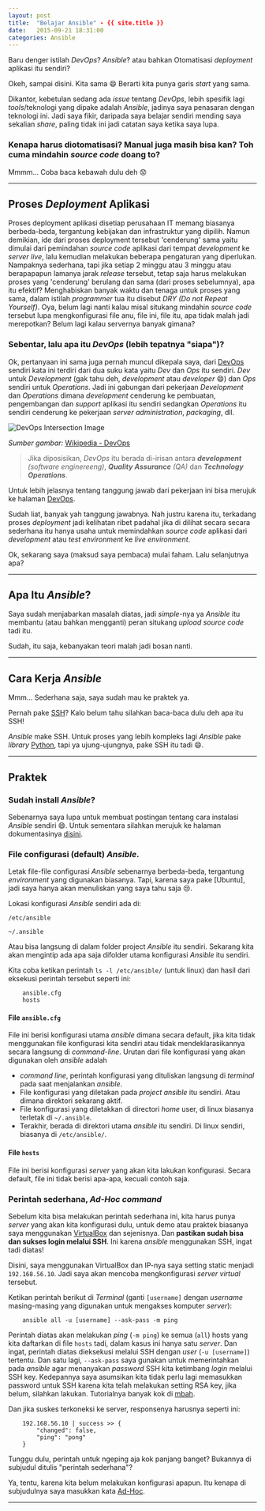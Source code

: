 ```yaml
---
layout: post
title:  "Belajar Ansible" - {{ site.title }}
date:   2015-09-21 18:31:00
categories: Ansible
---
```



Baru denger istilah _DevOps_? _Ansible_? atau bahkan Otomatisasi _deployment_
aplikasi itu sendiri?

Okeh, sampai disini. Kita sama :smile: Berarti kita punya garis _start_ yang
sama.

Dikantor, kebetulan sedang ada _issue_ tentang _DevOps_, lebih spesifik lagi
_tools_/teknologi yang dipake adalah _Ansible_, jadinya saya penasaran dengan
teknologi ini. Jadi saya fikir, daripada saya belajar sendiri mending saya
sekalian _share_, paling tidak ini jadi catatan saya ketika saya lupa.
<!-- readmore -->


### Kenapa harus diotomatisasi? Manual juga masih bisa kan? Toh cuma mindahin _source code_ doang to?
Mmmm... Coba baca kebawah dulu deh :worried:

-----------------------------------------------------------------------------


## Proses _Deployment_ Aplikasi
Proses deployment aplikasi disetiap perusahaan IT memang biasanya berbeda-beda,
tergantung kebijakan dan infrastruktur yang dipilih. Namun demikian, ide dari
proses deployment tersebut 'cenderung' sama yaitu dimulai dari pemindahan
_source code_ aplikasi dari tempat _development_ ke _server live_, lalu
kemudian melakukan beberapa pengaturan yang diperlukan. Nampaknya sederhana,
tapi jika setiap 2 minggu atau 3 minggu atau berapapapun lamanya jarak
_release_ tersebut, tetap saja harus melakukan proses yang 'cenderung' berulang
dan sama (dari proses sebelumnya), apa itu efektif? Menghabiskan banyak waktu
dan tenaga untuk proses yang sama, dalam istilah _programmer_ tua itu disebut
_DRY (Do not Repeat Yourself)_. Oya, belum lagi nanti kalau misal situkang
mindahin _source code_ tersebut lupa mengkonfigurasi file anu, file ini, file
itu, apa tidak malah jadi merepotkan? Belum lagi kalau servernya banyak
gimana?


### Sebentar, lalu apa itu _DevOps_ (lebih tepatnya "siapa")?
Ok, pertanyaan ini sama juga pernah muncul dikepala saya, dari [DevOps]
sendiri kata ini terdiri dari dua suku kata yaitu _Dev_ dan _Ops_ itu sendiri.
_Dev_ untuk _Development_ (gak tahu deh, _development_ atau _developer_
:smile:) dan _Ops_ sendiri untuk _Operations_. Jadi ini gabungan dari pekerjaan
_Development_ dan _Operations_ dimana _development_ cenderung ke pembuatan,
pengembangan dan _support_ aplikasi itu sendiri sedangkan _Operations_ itu
sendiri cenderung ke pekerjaan _server administration_, _packaging_, dll.


![DevOps Intersection Image][devops-image]


_Sumber gambar:_ [Wikipedia - DevOps]


> Jika diposisikan, _DevOps_ itu berada di-irisan antara ___development___
> _(software enginereeng)_, ___Quality Assurance___ _(QA)_ dan
> ___Technology Operations___.


Untuk lebih jelasnya tentang tanggung jawab dari pekerjaan ini bisa merujuk
ke halaman [DevOps].


Sudah liat, banyak yah tanggung jawabnya. Nah justru karena itu, terkadang
proses _deployment_ jadi kelihatan ribet padahal jika di dilihat secara
secara sederhana itu hanya usaha untuk memindahkan _source code_ aplikasi dari
_development_ atau _test environment_ ke _live environment_.


Ok, sekarang saya (maksud saya pembaca) mulai faham. Lalu selanjutnya apa?

-----------------------------------------------------------------------------


## Apa Itu _Ansible_?
Saya sudah menjabarkan masalah diatas, jadi _simple_-nya ya _Ansible_ itu
membantu (atau bahkan mengganti) peran situkang _upload source code_ tadi itu.

Sudah, itu saja, kebanyakan teori malah jadi bosan nanti.

-----------------------------------------------------------------------------


## Cara Kerja _Ansible_
Mmm... Sederhana saja, saya sudah mau ke praktek ya.


Pernah pake [SSH]? Kalo belum tahu silahkan baca-baca dulu deh apa itu SSH!


_Ansible_ make SSH. Untuk proses yang lebih kompleks lagi _Ansible_ pake
_library_ [Python], tapi ya ujung-ujungnya, pake SSH itu tadi :smile:.


-----------------------------------------------------------------------------

## Praktek


### Sudah install _Ansible_?
Sebenarnya saya lupa untuk membuat postingan tentang cara instalasi _Ansible_
sendiri :smile:. Untuk sementara silahkan merujuk ke halaman dokumentasinya
[disini].


### File configurasi (default) _Ansible_.
Letak file-file configurasi _Ansible_ sebenarnya berbeda-beda, tergantung
_environment_ yang digunakan biasanya. Tapi, karena saya pake [Ubuntu], jadi
saya hanya akan menuliskan yang saya tahu saja :cry:.


Lokasi konfigurasi _Ansible_ sendiri ada di:

`/etc/ansible`

`~/.ansible`

Atau bisa langsung di dalam folder project _Ansible_ itu sendiri. Sekarang
kita akan mengintip ada apa saja difolder utama konfigurasi _Ansible_ itu
sendiri.


Kita coba ketikan perintah `ls -l /etc/ansible/` (untuk linux) dan hasil dari
eksekusi perintah tersebut seperti ini:

        ansible.cfg
        hosts


#### File `ansible.cfg`
File ini berisi konfigurasi utama _ansible_ dimana secara default, jika kita
tidak menggunakan file konfigurasi kita sendiri atau tidak mendeklarasikannya
secara langsung di _command-line_. Urutan dari file konfigurasi yang akan
digunakan oleh _ansible_ adalah


- _command line_, perintah konfigurasi yang dituliskan langsung di _terminal_
  pada saat menjalankan _ansible_.
- File konfigurasi yang diletakan pada _project ansible_ itu sendiri. Atau
  dimana direktori sekarang aktif.
- File konfigurasi yang diletakkan di directori _home_ user, di linux biasanya
  terletak di `~/.ansible`.
- Terakhir, berada di direktori utama _ansible_ itu sendiri. Di linux sendiri,
  biasanya di `/etc/ansible/`.


#### File `hosts`
File ini berisi konfigurasi _server_ yang akan kita lakukan konfigurasi. Secara
default, file ini tidak berisi apa-apa, kecuali contoh saja.


### Perintah sederhana, _Ad-Hoc command_
Sebelum kita bisa melakukan perintah sederhana ini, kita harus punya _server_
yang akan kita konfigurasi dulu, untuk demo atau praktek biasanya saya
menggunakan [VirtualBox] dan sejenisnya. Dan __pastikan sudah bisa dan sukses
login melalui SSH__. Ini karena _ansible_ menggunakan SSH, ingat tadi diatas!


Disini, saya menggunakan VirtualBox dan IP-nya saya setting static menjadi
`192.168.56.10`. Jadi saya akan mencoba mengkonfigurasi _server_ _virtual_
tersebut.


Ketikan perintah berikut di _Terminal_ (ganti `[username]` dengan _username_
masing-masing yang digunakan untuk mengakses komputer _server_):

        ansible all -u [username] --ask-pass -m ping

Perintah diatas akan melakukan _ping_ (`-m ping`) ke semua (`all`) hosts yang
kita daftarkan di file `hosts` tadi, dalam kasus ini hanya satu _server_. Dan
ingat, perintah diatas dieksekusi melalui SSH dengan _user_ (`-u [username]`)
tertentu. Dan satu lagi, `--ask-pass` saya gunakan untuk memerintahkan pada
_ansible_ agar menanyakan _password_ SSH kita ketimbang _login_ melalui
SSH key. Kedepannya saya asumsikan kita tidak perlu lagi memasukkan password
untuk SSH karena kita telah melakukan setting RSA key, jika belum, silahkan
lakukan. Tutorialnya banyak kok di [mbah].


Dan jika suskes terkoneksi ke server, responsenya harusnya seperti ini:

        192.168.56.10 | success >> {
            "changed": false,
            "ping": "pong"
        }

Tunggu dulu, perintah untuk ngeping aja kok panjang banget? Bukannya di
subjudul ditulis "perintah sederhana"?


Ya, tentu, karena kita belum melakukan konfigurasi apapun. Itu kenapa
di subjudulnya saya masukkan kata [Ad-Hoc].

-----------------------------------------------------------------------------


[DevOps]: http://devops.com/2014/01/26/defining-the-dev-and-the-ops-in-devops/
[devops-image]: https://upload.wikimedia.org/wikipedia/commons/b/b5/Devops.svg
[Wikipedia - DevOps]: https://en.wikipedia.org/wiki/DevOps
[SSH]: http://www.ssh.com/
[Python]: https://www.python.org/
[disini]: https://docs.ansible.com/ansible/intro_installation.html
[VirtualBox]: https://www.virtualbox.org/wiki/Downloads
[mbah]: https://www.google.com
[Ad-Hoc]: https://id.wikipedia.org/wiki/Ad_hoc
